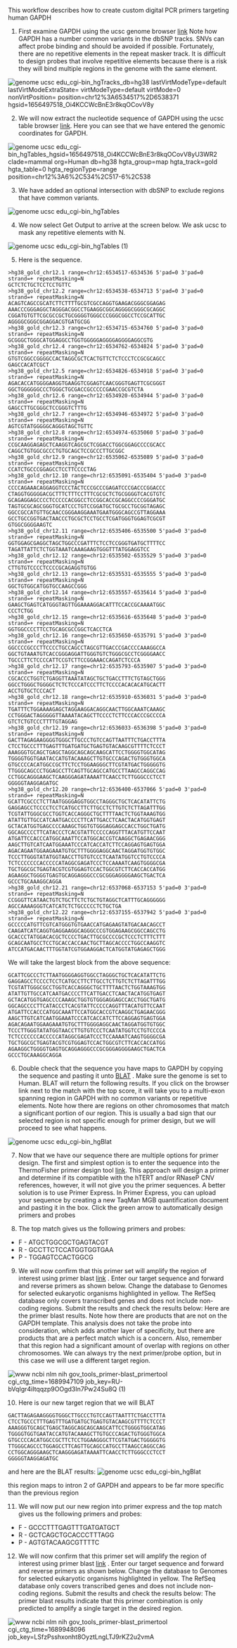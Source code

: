 This workflow describes how to create custom digital PCR primers targeting human GAPDH

1. First examine GAPDH using the ucsc genome browser [link](https://genome.ucsc.edu/cgi-bin/hgTracks?db=hg38&lastVirtModeType=default&lastVirtModeExtraState=&virtModeType=default&virtMode=0&nonVirtPosition=&position=chr12%3A6534517%2D6538371&hgsid=1656497518_Oi4KCCWcBnE3r8kqOCovV8yU3WR2) Note how GAPDH has a number common variants in the dbSNP tracks. SNVs can affect probe binding and should be avoided if possible. Fortunately, there are no repetitive elements in the repeat masker track. It is difficult to design probes that involve repetitive elements because there is a risk they will bind multiple regions in the genome with the same element.

![genome ucsc edu_cgi-bin_hgTracks_db=hg38 lastVirtModeType=default lastVirtModeExtraState= virtModeType=default virtMode=0 nonVirtPosition= position=chr12%3A6534517%2D6538371 hgsid=1656497518_Oi4KCCWcBnE3r8kqOCovV8y](https://github.com/p4rkerw/dpcr_design/assets/53058914/aae86718-6fbe-43ec-9bd1-ce75c79b792f)

2. We will now extract the nucleotide sequence of GAPDH using the ucsc table browser [link](https://genome.ucsc.edu/cgi-bin/hgTables?hgsid=1662123772_FpXeaHHsKgAAMUB54s7ucnMIsOVX&hgta_nextIntersectGroup=varRep&hgta_nextIntersectTrack=dbSnp155Composite&hgta_nextIntersectTable=dbSnp155Common&hgta_nextIntersectOp=none&hgta_nextMoreThreshold=100&hgta_nextLessThreshold=80&boolshad.hgta_nextInvertTable=0&boolshad.hgta_nextInvertTable2=0&hgta_doIntersectSubmit=submit). Here you can see that we have entered the genomic coordinates for GAPDH.

![genome ucsc edu_cgi-bin_hgTables_hgsid=1656497518_Oi4KCCWcBnE3r8kqOCovV8yU3WR2 clade=mammal org=Human db=hg38 hgta_group=map hgta_track=gold hgta_table=0 hgta_regionType=range position=chr12%3A6%2C534%2C517-6%2C538](https://github.com/p4rkerw/dpcr_design/assets/53058914/95a03760-5f49-4d72-8182-267b3eb4dbb3)


3. We have added an optional intersection with dbSNP to exclude regions that have common variants. 

![genome ucsc edu_cgi-bin_hgTables](https://github.com/p4rkerw/dpcr_design/assets/53058914/6b2c1f50-0d4b-4a48-ae66-2f611b3bd14b)


4. We now select Get Output to arrive at the screen below. We ask ucsc to mask any repetitive elements with N. 

![genome ucsc edu_cgi-bin_hgTables (1)](https://github.com/p4rkerw/dpcr_design/assets/53058914/dba1d260-3eeb-4150-ac18-fd31fe07ad86)


5. Here is the sequence.
```
>hg38_gold_chr12.1 range=chr12:6534517-6534536 5'pad=0 3'pad=0 strand=+ repeatMasking=N
GCTCTCTGCTCCTCCTGTTC
>hg38_gold_chr12.2 range=chr12:6534538-6534713 5'pad=0 3'pad=0 strand=+ repeatMasking=N
ACAGTCAGCCGCATCTTCTTTTGCGTCGCCAGGTGAAGACGGGCGGAGAG
AAACCCGGGAGGCTAGGGACGGCCTGAAGGCGGCAGGGGCGGGCGCAGGC
CGGATGTGTTCGCGCCGCTGCGGGGTGGGCCCGGGCGGCCTCCGCATTGC
AGGGGCGGGCGGAGGACGTGATGCGG
>hg38_gold_chr12.3 range=chr12:6534715-6534760 5'pad=0 3'pad=0 strand=+ repeatMasking=N
GCGGGCTGGGCATGGAGGCCTGGTGGGGGAGGGGAGGGGAGGCGTG
>hg38_gold_chr12.4 range=chr12:6534762-6534824 5'pad=0 3'pad=0 strand=+ repeatMasking=N
GTGTCGGCCGGGGCCACTAGGCGCTCACTGTTCTCTCCCTCCGCGCAGCC
GAGCCACATCGCT
>hg38_gold_chr12.5 range=chr12:6534826-6534918 5'pad=0 3'pad=0 strand=+ repeatMasking=N
AGACACCATGGGGAAGGTGAAGGTCGGAGTCAACGGGTGAGTTCGCGGGT
GGCTGGGGGGCCCTGGGCTGCGACCGCCCCCGAACCGCGTCTA
>hg38_gold_chr12.6 range=chr12:6534920-6534944 5'pad=0 3'pad=0 strand=+ repeatMasking=N
GAGCCTTGCGGGCTCCGGGTCTTTG
>hg38_gold_chr12.7 range=chr12:6534946-6534972 5'pad=0 3'pad=0 strand=+ repeatMasking=N
AGTCGTATGGGGGCAGGGTAGCTGTTC
>hg38_gold_chr12.8 range=chr12:6534974-6535060 5'pad=0 3'pad=0 strand=+ repeatMasking=N
CCGCAAGGAGAGCTCAAGGTCAGCGCTCGGACCTGGCGGAGCCCCGCACC
CAGGCTGTGGCGCCCTGTGCAGCTCCGCCCTTGCGGC
>hg38_gold_chr12.9 range=chr12:6535062-6535089 5'pad=0 3'pad=0 strand=+ repeatMasking=N
CCATCTGCCCGGAGCCTCCTTCCCCTAG
>hg38_gold_chr12.10 range=chr12:6535091-6535404 5'pad=0 3'pad=0 strand=+ repeatMasking=N
CCCCAGAAACAGGAGGTCCCTACTCCCGCCCGAGATCCCGACCCGGACCC
CTAGGTGGGGGACGCTTTCTTTCCTTTCGCGCTCTGCGGGGTCACGTGTC
GCAGAGGAGCCCCTCCCCCACGGCCTCCGGCACCGCAGGCCCCGGGATGC
TAGTGCGCAGCGGGTGCATCCCTGTCCGGATGCTGCGCCTGCGGTAGAGC
GGCCGCCATGTTGCAACCGGGAAGGAAATGAATGGGCAGCCGTTAGGAAA
GCCTGCCGGTGACTAACCCTGCGCTCCTGCCTCGATGGGTGGAGTCGCGT
GTGGCGGGGAAGTC
>hg38_gold_chr12.11 range=chr12:6535406-6535500 5'pad=0 3'pad=0 strand=+ repeatMasking=N
GGTGGAGCGAGGCTAGCTGGCCCGATTTCTCCTCCGGGTGATGCTTTTCC
TAGATTATTCTCTGGTAAATCAAAGAAGTGGGTTTATGGAGGTCC
>hg38_gold_chr12.12 range=chr12:6535502-6535529 5'pad=0 3'pad=0 strand=+ repeatMasking=N
CTTGTGTCCCCTCCCCGCAGAGGTGTGG
>hg38_gold_chr12.13 range=chr12:6535531-6535555 5'pad=0 3'pad=0 strand=+ repeatMasking=N
GGCTGTGGCATGGTGCCAAGCCGGG
>hg38_gold_chr12.14 range=chr12:6535557-6535614 5'pad=0 3'pad=0 strand=+ repeatMasking=N
GAAGCTGAGTCATGGGTAGTTGGAAAAGGACATTTCCACCGCAAAATGGC
CCCTCTGG
>hg38_gold_chr12.15 range=chr12:6535616-6535648 5'pad=0 3'pad=0 strand=+ repeatMasking=N
GGTGGCCCCTTCCTGCAGCGCCGGCTCACCTCA
>hg38_gold_chr12.16 range=chr12:6535650-6535791 5'pad=0 3'pad=0 strand=+ repeatMasking=N
GGCCCCGCCCTTCCCCTGCCAGCCTAGCGTTGACCCGACCCCAAAGGCCA
GGCTGTAAATGTCACCGGGAGGATTGGGTGTCTGGGCGCCTCGGGGAACC
TGCCCTTCTCCCCATTCCGTCTTCCGGAAACCAGATCTCCCA
>hg38_gold_chr12.17 range=chr12:6535793-6535907 5'pad=0 3'pad=0 strand=+ repeatMasking=N
CGCACCCTGGTCTGAGGTTAAATATAGCTGCTGACCTTTCTGTAGCTGGG
GGCCTGGGCTGGGGCTCTCTCCCATCCCTTCTCCCCACACACATGCACTT
ACCTGTGCTCCCACT
>hg38_gold_chr12.18 range=chr12:6535910-6536031 5'pad=0 3'pad=0 strand=+ repeatMasking=N
TGATTTCTGGAAAAGAGCTAGGAAGGACAGGCAACTTGGCAAATCAAAGC
CCTGGGACTAGGGGGTTAAAATACAGCTTCCCCTCTTCCCACCCGCCCCA
GTCTCTGTCCCTTTTGTAGGAG
>hg38_gold_chr12.19 range=chr12:6536033-6536398 5'pad=0 3'pad=0 strand=+ repeatMasking=N
GACTTAGAGAAGGGGTGGGCTTGCCCTGTCCAGTTAATTTCTGACCTTTA
CTCCTGCCCTTTGAGTTTGATGATGCTGAGTGTACAAGCGTTTTCTCCCT
AAAGGGTGCAGCTGAGCTAGGCAGCAGCAAGCATTCCTGGGGTGGCATAG
TGGGGTGGTGAATACCATGTACAAAGCTTGTGCCCAGACTGTGGGTGGCA
GTGCCCCACATGGCCGCTTCTCCTGGAAGGGCTTCGTATGACTGGGGGTG
TTGGGCAGCCCTGGAGCCTTCAGTTGCAGCCATGCCTTAAGCCAGGCCAG
CCTGGCAGGGAAGCTCAAGGGAGATAAAATTCAACCTCTTGGGCCCTCCT
GGGGGTAAGGAGATGC
>hg38_gold_chr12.20 range=chr12:6536400-6537066 5'pad=0 3'pad=0 strand=+ repeatMasking=N
GCATTCGCCCTCTTAATGGGGAGGTGGCCTAGGGCTGCTCACATATTCTG
GAGGAGCCTCCCCTCCTCATGCCTTCTTGCCTCTTGTCTCTTAGATTTGG
TCGTATTGGGCGCCTGGTCACCAGGGCTGCTTTTAACTCTGGTAAAGTGG
ATATTGTTGCCATCAATGACCCCTTCATTGACCTCAACTACATGGTGAGT
GCTACATGGTGAGCCCCAAAGCTGGTGTGGGAGGAGCCACCTGGCTGATG
GGCAGCCCCTTCATACCCTCACGTATTCCCCCAGGTTTACATGTTCCAAT
ATGATTCCACCCATGGCAAATTCCATGGCACCGTCAAGGCTGAGAACGGG
AAGCTTGTCATCAATGGAAATCCCATCACCATCTTCCAGGAGTGAGTGGA
AGACAGAATGGAAGAAATGTGCTTTGGGGAGGCAACTAGGATGGTGTGGC
TCCCTTGGGTATATGGTAACCTTGTGTCCCTCAATATGGTCCTGTCCCCA
TCTCCCCCCCACCCCCATAGGCGAGATCCCTCCAAAATCAAGTGGGGCGA
TGCTGGCGCTGAGTACGTCGTGGAGTCCACTGGCGTCTTCACCACCATGG
AGAAGGCTGGGGTGAGTGCAGGAGGGCCCGCGGGAGGGGAAGCTGACTCA
GCCCTGCAAAGGCAGGA
>hg38_gold_chr12.21 range=chr12:6537068-6537153 5'pad=0 3'pad=0 strand=+ repeatMasking=N
CCGGGTTCATAACTGTCTGCTTCTCTGCTGTAGGCTCATTTGCAGGGGGG
AGCCAAAAGGGTCATCATCTCTGCCCCCTCTGCTGA
>hg38_gold_chr12.22 range=chr12:6537155-6537942 5'pad=0 3'pad=0 strand=+ repeatMasking=N
GCCCCCATGTTCGTCATGGGTGTGAACCATGAGAAGTATGACAACAGCCT
CAAGATCATCAGGTGAGGAAGGCAGGGCCCGTGGAGAAGCGGCCAGCCTG
GCACCCTATGGACACGCTCCCCTGACTTGCGCCCCGCTCCCTCTTTCTTT
GCAGCAATGCCTCCTGCACCACCAACTGCTTAGCACCCCTGGCCAAGGTC
ATCCATGACAACTTTGGTATCGTGGAAGGACTCATGGTATGAGAGCTGGG
```

We will take the largest block from the above sequence:
```
GCATTCGCCCTCTTAATGGGGAGGTGGCCTAGGGCTGCTCACATATTCTG
GAGGAGCCTCCCCTCCTCATGCCTTCTTGCCTCTTGTCTCTTAGATTTGG
TCGTATTGGGCGCCTGGTCACCAGGGCTGCTTTTAACTCTGGTAAAGTGG
ATATTGTTGCCATCAATGACCCCTTCATTGACCTCAACTACATGGTGAGT
GCTACATGGTGAGCCCCAAAGCTGGTGTGGGAGGAGCCACCTGGCTGATG
GGCAGCCCCTTCATACCCTCACGTATTCCCCCAGGTTTACATGTTCCAAT
ATGATTCCACCCATGGCAAATTCCATGGCACCGTCAAGGCTGAGAACGGG
AAGCTTGTCATCAATGGAAATCCCATCACCATCTTCCAGGAGTGAGTGGA
AGACAGAATGGAAGAAATGTGCTTTGGGGAGGCAACTAGGATGGTGTGGC
TCCCTTGGGTATATGGTAACCTTGTGTCCCTCAATATGGTCCTGTCCCCA
TCTCCCCCCCACCCCCATAGGCGAGATCCCTCCAAAATCAAGTGGGGCGA
TGCTGGCGCTGAGTACGTCGTGGAGTCCACTGGCGTCTTCACCACCATGG
AGAAGGCTGGGGTGAGTGCAGGAGGGCCCGCGGGAGGGGAAGCTGACTCA
GCCCTGCAAAGGCAGGA
```

6. Double check that the sequence you have maps to GAPDH by copying the sequence and pasting it unto [BLAT](https://genome.ucsc.edu/cgi-bin/hgBlat) . Make sure the genome is set to Human. BLAT will return the following results. If you click on the browser link next to the match with the top score, it will take you to a multi-exon spanning region in GAPDH with no common variants or repetitive elements. Note how there are regions on other chromosomes that match a significant portion of our region. This is usually a bad sign that our selected region is not specific enough for primer design, but we will proceed to see what happens. 

![genome ucsc edu_cgi-bin_hgBlat](https://github.com/p4rkerw/dpcr_design/assets/53058914/e1eddad0-2571-4edf-9da7-a41c0c4b24f4)


7. Now that we have our sequence there are multiple options for primer design. The first and simplest option is to enter the sequence into the ThermoFisher primer design tool [link](https://www.thermofisher.com/order/custom-assay-design-tool/). This approach will design a primer and determine if its compatible with the hTERT and/or RNaseP CNV references, however, it will not give you the primer sequences. A better solution is to use Primer Express. In Primer Express, you can upload your sequence by creating a new TaqMan MGB quantification document and pasting it in the box. Click the green arrow to automatically design primers and probes


8. The top match gives us the following primers and probes:
- F - ATGCTGGCGCTGAGTACGT
- R - GCCTTCTCCATGGTGGTGAA
- P - TGGAGTCCACTGGCG

9. We will now confirm that this primer set will amplify the region of interest using primer blast [link](https://www.ncbi.nlm.nih.gov/tools/primer-blast/index.cgi) . Enter our target sequence and forward and reverse primers as shown below. Change the database to Genomes for selected eukaryotic organisms highlighted in yellow. The RefSeq database only covers transcribed genes and does not include non-coding regions. Submit the results and check the results below:
Here are the primer blast results. Note how there are products that are not on the GAPDH template. This analysis does not take the probe into consideration, which adds another layer of specificity, but there are products that are a perfect match which is a concern. Also, remember that this region had a significant amount of overlap with regions on other chromosomes. We can always try the next primer/probe option, but in this case we will use a different target region. 

![www ncbi nlm nih gov_tools_primer-blast_primertool cgi_ctg_time=1689947109 job_key=RU-bVqIgr4iItqqzp9OOgd3In7Pw24Su8Q (1)](https://github.com/p4rkerw/dpcr_design/assets/53058914/b32250a8-37d0-40ae-bd74-0d3529843d8e)

10. Here is our new target region that we will BLAT
```
GACTTAGAGAAGGGGTGGGCTTGCCCTGTCCAGTTAATTTCTGACCTTTA
CTCCTGCCCTTTGAGTTTGATGATGCTGAGTGTACAAGCGTTTTCTCCCT
AAAGGGTGCAGCTGAGCTAGGCAGCAGCAAGCATTCCTGGGGTGGCATAG
TGGGGTGGTGAATACCATGTACAAAGCTTGTGCCCAGACTGTGGGTGGCA
GTGCCCCACATGGCCGCTTCTCCTGGAAGGGCTTCGTATGACTGGGGGTG
TTGGGCAGCCCTGGAGCCTTCAGTTGCAGCCATGCCTTAAGCCAGGCCAG
CCTGGCAGGGAAGCTCAAGGGAGATAAAATTCAACCTCTTGGGCCCTCCT
GGGGGTAAGGAGATGC
```
and here are the BLAT results:
![genome ucsc edu_cgi-bin_hgBlat](https://github.com/p4rkerw/dpcr_design/assets/53058914/ad768fb2-4a5d-41e3-be84-2383936422fc)

this region maps to intron 2 of GAPDH and appears to be far more specific than the previous region

11. We will now put our new region into primer express and the top match gives us the following primers and probes:
- F - GCCCTTTGAGTTTGATGATGCT 
- R - GCTCAGCTGCACCCTTTAGG 
- P - AGTGTACAAGCGTTTTC 

12.  We will now confirm that this primer set will amplify the region of interest using primer blast [link](https://www.ncbi.nlm.nih.gov/tools/primer-blast/index.cgi) . Enter our target sequence and forward and reverse primers as shown below. Change the database to Genomes for selected eukaryotic organisms highlighted in yellow. The RefSeq database only covers transcribed genes and does not include non-coding regions. Submit the results and check the results below:
The primer blast results indicate that this primer combination is only predicted to amplify a single target in the desired region. 

![www ncbi nlm nih gov_tools_primer-blast_primertool cgi_ctg_time=1689948096 job_key=LSfzPsshxonht8OyztLngLTJ9rKZ2u2vmA](https://github.com/p4rkerw/dpcr_design/assets/53058914/c1ac747f-420c-42ec-a014-eda0b6fdb5cc)




